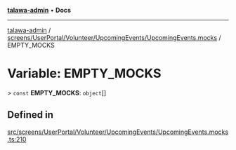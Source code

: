 [**talawa-admin**](../../../../../../README.md) • **Docs**

***

[talawa-admin](../../../../../../modules.md) / [screens/UserPortal/Volunteer/UpcomingEvents/UpcomingEvents.mocks](../README.md) / EMPTY\_MOCKS

# Variable: EMPTY\_MOCKS

\> `const` **EMPTY\_MOCKS**: `object`[]

## Defined in

[src/screens/UserPortal/Volunteer/UpcomingEvents/UpcomingEvents.mocks.ts:210](https://github.com/PalisadoesFoundation/talawa-admin/blob/084ac7e92dede9766b77e75cf296f40165965140/src/screens/UserPortal/Volunteer/UpcomingEvents/UpcomingEvents.mocks.ts#L210)
